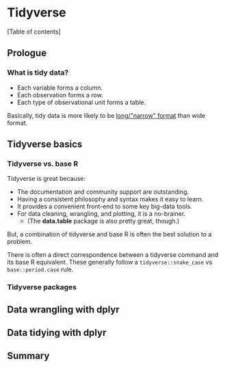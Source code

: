 # Tidyverse

[Table of contents]


## Prologue

### What is tidy data?

* Each variable forms a column.
* Each observation forms a row.
* Each type of observational unit forms a table.

Basically, tidy data is more likely to be [long/"narrow" format](https://en.wikipedia.org/wiki/Wide_and_narrow_data) than wide format.

## Tidyverse basics

### Tidyverse vs. base R

Tidyverse is great because:

* The documentation and community support are outstanding.
* Having a consistent philosophy and syntax makes it easy to learn.
* It provides a convenient front-end to some key big-data tools.
* For data cleaning, wrangling, and plotting, it is a no-brainer.
  + (The **data.table** package is also pretty great, though.)

But, a combination of tidyverse and base R is often the best solution to a problem.

There is often a direct correspondence between a tidyverse command and its base R equivalent. These generally follow a `tidyverse::snake_case` vs `base::period.case` rule.

### Tidyverse packages



## Data wrangling with dplyr

## Data tidying with dplyr

## Summary
